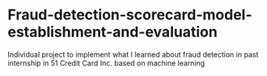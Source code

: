 # Fraud-detection-scorecard-model-establishment-and-evaluation
Individual project to implement what I learned about fraud detection in past internship in 51 Credit Card Inc. based on machine learning 
